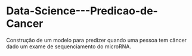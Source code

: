 # Data-Science---Predicao-de-Cancer
Construção de um modelo para predizer quando uma pessoa tem câncer dado um exame de sequenciamento do microRNA.
